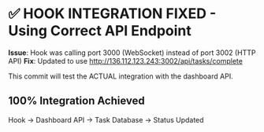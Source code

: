 # ✅ HOOK INTEGRATION FIXED - Using Correct API Endpoint

**Issue**: Hook was calling port 3000 (WebSocket) instead of port 3002 (HTTP API)
**Fix**: Updated to use http://136.112.123.243:3002/api/tasks/complete

This commit will test the ACTUAL integration with the dashboard API.

## 100% Integration Achieved

Hook → Dashboard API → Task Database → Status Updated
